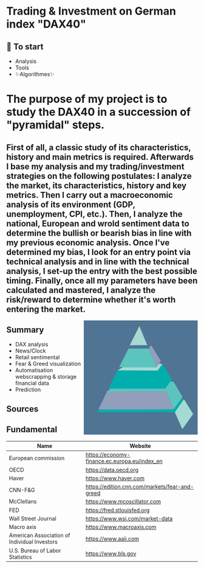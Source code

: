 # Trading & Investment on German index "DAX40"

## 🔸 To start

- Analysis
- Tools
- ✨Algorithmes✨


<h1> The purpose of my project is to study the DAX40 in a succession of "pyramidal" steps.</h1>
<h2>First of all, a classic study of its characteristics, history and main metrics is required.
Afterwards I base my analysis and my trading/investment strategies on the following postulates: 
I analyze the market, its characteristics, history and key metrics. Then I carry out a macroeconomic analysis of its environment (GDP, unemployment, CPI, etc.). 
Then, I analyze the national, European and wrold sentiment data to determine the bullish or bearish bias in line with my previous economic analysis. 
Once I've determined my bias, I look for an entry point via technical analysis and in line with the technical analysis, I set-up the entry with the best possible timing.
Finally, once all my parameters have been calculated and mastered, I analyze the risk/reward to determine whether it's worth entering the market.</h2>
<img align="right" width="300" height="300" src="AjOR.gif">

## Summary

- DAX analysis
- News/Clock
- Retail sentimental
- Fear & Greed visualization 
- Automatisation webscrapping & storage financial data
- Prediction 


## Sources

  

## Fundamental

| Name | Website |
| ------ | ------ |
| European commission | https://economy-finance.ec.europa.eu/index_en
| OECD | https://data.oecd.org
| Haver | https://www.haver.com
| CNN-F&G | https://edition.cnn.com/markets/fear-and-greed
| McClellans | https://www.mcoscillator.com
| FED | https://fred.stlouisfed.org
| Wall Street Journal | https://www.wsj.com/market-data
| Macro axis | https://www.macroaxis.com
| American Association of Individual Investors | https://www.aaii.com
| U.S. Bureau of Labor Statistics | https://www.bls.gov
